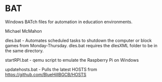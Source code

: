 # BAT
Windows BATch files for automation in education environments.

Michael McMahon

dles.bat - Automates scheduled tasks to shutdown the computer or block games from Monday-Thursday.  dles.bat requires the dlesXML folder to be in the same directory.

startRPI.bat - qemu script to emulate the Raspberry Pi on Windows

updatehosts.bat - Pulls the latest HOSTS from https://github.com/BlueHillBGCB/HOSTS
